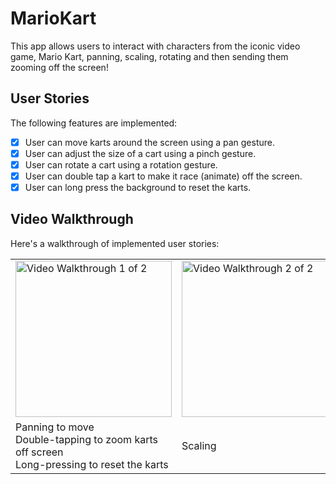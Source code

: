 # MarioKart
This app allows users to interact with characters from the iconic video game, Mario Kart, panning, scaling, rotating and then sending them zooming off the screen!

## User Stories

The following features are implemented:

- [X] User can move karts around the screen using a pan gesture.
- [X] User can adjust the size of a cart using a pinch gesture.
- [X] User can rotate a cart using a rotation gesture.
- [X] User can double tap a kart to make it race (animate) off the screen.
- [X] User can long press the background to reset the karts.

## Video Walkthrough

Here's a walkthrough of implemented user stories:

<table><tr>
<td> <img src='http://g.recordit.co/wH5FdXLTUV.gif' title='Video Walkthrough (1/2)' width='250' alt='Video Walkthrough 1 of 2' /> </td>
<td> <img src='http://g.recordit.co/D5AF8xIMf3.gif' title='Video Walkthrough (2/2)' width='250' alt='Video Walkthrough 2 of 2' /> </td>
 <td> <img src='https://media.giphy.com/media/MjZYp9cflR14nwIQeb/giphy.gif' title='Video Walkthrough (2/2)' width='250' alt='Video Walkthrough 2 of 2' /> </td>
</tr>
<tr>
  <td>Panning to move <br>Double-tapping to zoom karts off screen<br>Long-pressing to reset the karts</td>
  <td>Scaling</td>
  <td>Rotating</td>
 </tr>


</table>

